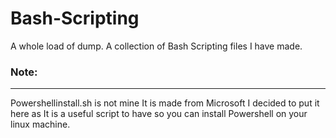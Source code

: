 # Bash-Scripting
A whole load of dump. A collection of Bash Scripting files I have made.

### Note:
- - -
   Powershellinstall.sh is not mine It is made from Microsoft I decided to put it here as It is a useful script to have so you can install Powershell on your linux machine.

